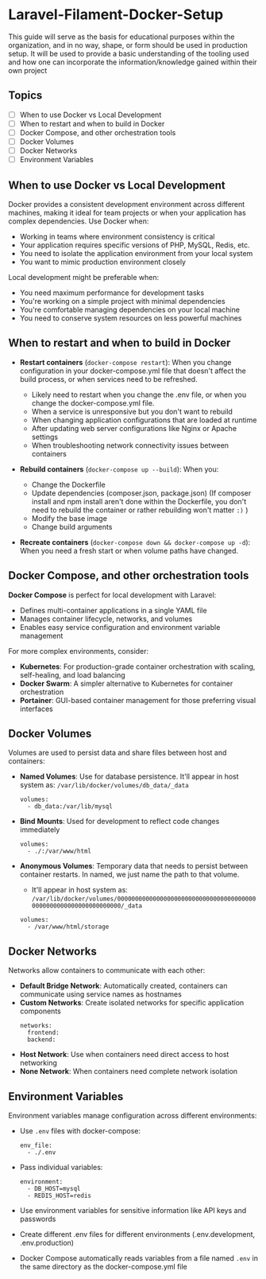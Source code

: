 # Laravel-Filament-Docker-Setup

This guide will serve as the basis for educational purposes within the organization, and in no way, shape, or form should be used in production setup. It will be used to provide a basic understanding of the tooling used and how one can incorporate the information/knowledge gained within their own project

## Topics

-   [ ] When to use Docker vs Local Development
-   [ ] When to restart and when to build in Docker
-   [ ] Docker Compose, and other orchestration tools
-   [ ] Docker Volumes
-   [ ] Docker Networks
-   [ ] Environment Variables

## When to use Docker vs Local Development

Docker provides a consistent development environment across different machines, making it ideal for team projects or when your application has complex dependencies. Use Docker when:

-   Working in teams where environment consistency is critical
-   Your application requires specific versions of PHP, MySQL, Redis, etc.
-   You need to isolate the application environment from your local system
-   You want to mimic production environment closely

Local development might be preferable when:

-   You need maximum performance for development tasks
-   You're working on a simple project with minimal dependencies
-   You're comfortable managing dependencies on your local machine
-   You need to conserve system resources on less powerful machines

## When to restart and when to build in Docker

-   **Restart containers** (`docker-compose restart`): When you change configuration in your docker-compose.yml file that doesn't affect the build process, or when services need to be refreshed.

    -   Likely need to restart when you change the .env file, or when you change the docker-compose.yml file.
    -   When a service is unresponsive but you don't want to rebuild
    -   When changing application configurations that are loaded at runtime
    -   After updating web server configurations like Nginx or Apache settings
    -   When troubleshooting network connectivity issues between containers

-   **Rebuild containers** (`docker-compose up --build`): When you:

    -   Change the Dockerfile
    -   Update dependencies (composer.json, package.json) (If composer install and npm install aren't done within the Dockerfile, you don't need to rebuild the container or rather rebuilding won't matter `:)` )
    -   Modify the base image
    -   Change build arguments

-   **Recreate containers** (`docker-compose down && docker-compose up -d`): When you need a fresh start or when volume paths have changed.

## Docker Compose, and other orchestration tools

**Docker Compose** is perfect for local development with Laravel:

-   Defines multi-container applications in a single YAML file
-   Manages container lifecycle, networks, and volumes
-   Enables easy service configuration and environment variable management

For more complex environments, consider:

-   **Kubernetes**: For production-grade container orchestration with scaling, self-healing, and load balancing
-   **Docker Swarm**: A simpler alternative to Kubernetes for container orchestration
-   **Portainer**: GUI-based container management for those preferring visual interfaces

## Docker Volumes

Volumes are used to persist data and share files between host and containers:

-   **Named Volumes**: Use for database persistence. It'll appear in host system as: `/var/lib/docker/volumes/db_data/_data`

    ```
    volumes:
      - db_data:/var/lib/mysql
    ```

-   **Bind Mounts**: Used for development to reflect code changes immediately

    ```
    volumes:
      - ./:/var/www/html
    ```

-   **Anonymous Volumes**: Temporary data that needs to persist between container restarts. In named, we just name the path to that volume.
    -   It'll appear in host system as: `/var/lib/docker/volumes/0000000000000000000000000000000000000000000000000000000000000000/_data`
    ```
    volumes:
      - /var/www/html/storage
    ```

## Docker Networks

Networks allow containers to communicate with each other:

-   **Default Bridge Network**: Automatically created, containers can communicate using service names as hostnames
-   **Custom Networks**: Create isolated networks for specific application components
    ```
    networks:
      frontend:
      backend:
    ```
-   **Host Network**: Use when containers need direct access to host networking
-   **None Network**: When containers need complete network isolation

## Environment Variables

Environment variables manage configuration across different environments:

-   Use `.env` files with docker-compose:

    ```
    env_file:
      - ./.env
    ```

-   Pass individual variables:

    ```
    environment:
      - DB_HOST=mysql
      - REDIS_HOST=redis
    ```

-   Use environment variables for sensitive information like API keys and passwords
-   Create different .env files for different environments (.env.development, .env.production)
-   Docker Compose automatically reads variables from a file named `.env` in the same directory as the docker-compose.yml file
